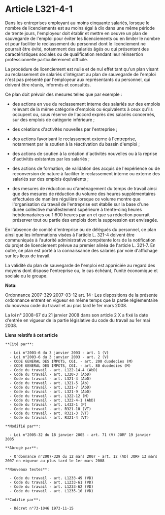 # Article L321-4-1

Dans les entreprises employant au moins cinquante salariés, lorsque le nombre de licenciements est au moins égal à dix dans
une même période de trente jours, l'employeur doit établir et mettre en oeuvre un plan de sauvegarde de l'emploi pour éviter
les licenciements ou en limiter le nombre et pour faciliter le reclassement du personnel dont le licenciement ne pourrait
être évité, notamment des salariés âgés ou qui présentent des caractéristiques sociales ou de qualification rendant leur
réinsertion professionnelle particulièrement difficile.

La procédure de licenciement est nulle et de nul effet tant qu'un plan visant au reclassement de salariés s'intégrant au plan
de sauvegarde de l'emploi n'est pas présenté par l'employeur aux représentants du personnel, qui doivent être réunis,
informés et consultés.

Ce plan doit prévoir des mesures telles que par exemple :

- des actions en vue du reclassement interne des salariés sur des emplois relevant de la même catégorie d'emplois ou
équivalents à ceux qu'ils occupent ou, sous réserve de l'accord exprès des salariés concernés, sur des emplois de catégorie
inférieure ;

- des créations d'activités nouvelles par l'entreprise ;

- des actions favorisant le reclassement externe à l'entreprise, notamment par le soutien à la réactivation du bassin
d'emploi ;

- des actions de soutien à la création d'activités nouvelles ou à la reprise d'activités existantes par les salariés ;

- des actions de formation, de validation des acquis de l'expérience ou de reconversion de nature à faciliter le reclassement
interne ou externe des salariés sur des emplois équivalents ;

- des mesures de réduction ou d'aménagement du temps de travail ainsi que des mesures de réduction du volume des heures
supplémentaires effectuées de manière régulière lorsque ce volume montre que l'organisation du travail de l'entreprise est
établie sur la base d'une durée collective manifestement supérieure à trente-cinq heures hebdomadaires ou 1 600 heures par an
et que sa réduction pourrait préserver tout ou partie des emplois dont la suppression est envisagée.

En l'absence de comité d'entreprise ou de délégués du personnel, ce plan ainsi que les informations visées à l'article L.
321-4 doivent être communiqués à l'autorité administrative compétente lors de la notification du projet de licenciement
prévue au premier alinéa de l'article L. 321-7. En outre, ce plan est porté à la connaissance des salariés par voie
d'affichage sur les lieux de travail.

La validité du plan de sauvegarde de l'emploi est appréciée au regard des moyens dont dispose l'entreprise ou, le cas
échéant, l'unité économique et sociale ou le groupe.

**Nota:**

Ordonnance 2007-329 2007-03-12 art. 14 : Les dispositions de la présente ordonnance entrent en vigueur en même temps que la
partie réglementaire du nouveau code du travail et au plus tard le 1er mars 2008.

La loi n° 2008-67 du 21 janvier 2008 dans son article 2 X a fixé la date d'entrée en vigueur de la partie législative du code
du travail au 1er mai 2008.

**Liens relatifs à cet article**

	**Cité par**:

	  - Loi n°2003-6 du 3 janvier 2003 - art. 1 (V)
	  - Loi n°2003-6 du 3 janvier 2003 - art. 2 (V)
	  - CODE GENERAL DES IMPOTS, CGI. - art. 200 duodecies (M)
	  - CODE GENERAL DES IMPOTS, CGI. - art. 80 duodecies (M)
	  - Code du travail - art. L122-14-4 (AbD)
	  - Code du travail - art. L320-3 (AbD)
	  - Code du travail - art. L321-4 (AbD)
	  - Code du travail - art. L321-5 (Ab)
	  - Code du travail - art. L321-7 (AbD)
	  - Code du travail - art. L321-9 (AbD)
	  - Code du travail - art. L322-12 (M)
	  - Code du travail - art. L322-4-1 (AbD)
	  - Code du travail - art. L432-1 (P)
	  - Code du travail - art. R321-10 (VT)
	  - Code du travail - art. R321-3 (VT)
	  - Code du travail - art. R321-4 (VT)

	**Modifié par**:

	  - Loi n°2005-32 du 18 janvier 2005 - art. 71 (V) JORF 19 janvier 2005

	**Abrogé par**:

	  - Ordonnance n°2007-329 du 12 mars 2007 - art. 12 (VD) JORF 13 mars 2007 en vigueur au plus tard le 1er mars 2008

	**Nouveaux textes**:

	  - Code du travail - art. L1233-49 (VD)
	  - Code du travail - art. L1233-61 (VD)
	  - Code du travail - art. L1233-62 (VD)
	  - Code du travail - art. L1235-10 (VD)

	**Codifié par**:

	  - Décret n°73-1046 1973-11-15
